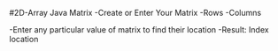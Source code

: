 #2D-Array
Java Matrix 
-Create or Enter Your Matrix
 -Rows
 -Columns

-Enter any particular value of matrix to find their location
-Result: Index location
